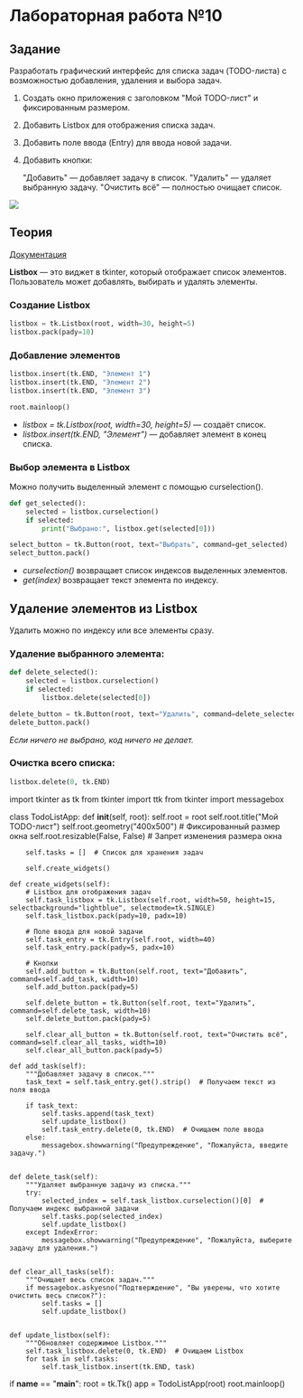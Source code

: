 # Лабораторная работа №10

## Задание

Разработать графический интерфейс для списка задач (TODO-листа) с возможностью добавления, удаления и выбора задач.

1. Создать окно приложения с заголовком "Мой TODO-лист" и фиксированным размером.

2. Добавить Listbox для отображения списка задач.

3. Добавить поле ввода (Entry) для ввода новой задачи.

4. Добавить кнопки:

    "Добавить" — добавляет задачу в список.
    "Удалить" — удаляет выбранную задачу.
    "Очистить всё" — полностью очищает список.

<img src="./.repo/todo.png" />

## Теория

[Документация](https://metanit.com/python/tkinter/2.12.php)

**Listbox** — это виджет в tkinter, который отображает список элементов. Пользователь может добавлять, выбирать и удалять элементы.

### Создание Listbox

```python
listbox = tk.Listbox(root, width=30, height=5)
listbox.pack(pady=10)
```

### Добавление элементов

```python
listbox.insert(tk.END, "Элемент 1")
listbox.insert(tk.END, "Элемент 2")
listbox.insert(tk.END, "Элемент 3")

root.mainloop()
```

- _listbox = tk.Listbox(root, width=30, height=5)_ — создаёт список.
- _listbox.insert(tk.END, "Элемент")_ — добавляет элемент в конец списка.

### Выбор элемента в Listbox

Можно получить выделенный элемент с помощью curselection().

```python
def get_selected():
    selected = listbox.curselection()
    if selected:
        print("Выбрано:", listbox.get(selected[0]))

select_button = tk.Button(root, text="Выбрать", command=get_selected)
select_button.pack()
```

- _curselection()_ возвращает список индексов выделенных элементов.
- _get(index)_ возвращает текст элемента по индексу.

## Удаление элементов из Listbox

Удалить можно по индексу или все элементы сразу.

### Удаление выбранного элемента:

```python
def delete_selected():
    selected = listbox.curselection()
    if selected:
        listbox.delete(selected[0])

delete_button = tk.Button(root, text="Удалить", command=delete_selected)
delete_button.pack()
```

_Если ничего не выбрано, код ничего не делает._

### Очистка всего списка:

```python
listbox.delete(0, tk.END)
```
import tkinter as tk
from tkinter import ttk
from tkinter import messagebox


class TodoListApp:
    def __init__(self, root):
        self.root = root
        self.root.title("Мой TODO-лист")
        self.root.geometry("400x500")  # Фиксированный размер окна
        self.root.resizable(False, False)  # Запрет изменения размера окна

        self.tasks = []  # Список для хранения задач

        self.create_widgets()

    def create_widgets(self):
        # Listbox для отображения задач
        self.task_listbox = tk.Listbox(self.root, width=50, height=15, selectbackground="lightblue", selectmode=tk.SINGLE)
        self.task_listbox.pack(pady=10, padx=10)

        # Поле ввода для новой задачи
        self.task_entry = tk.Entry(self.root, width=40)
        self.task_entry.pack(pady=5, padx=10)

        # Кнопки
        self.add_button = tk.Button(self.root, text="Добавить", command=self.add_task, width=10)
        self.add_button.pack(pady=5)

        self.delete_button = tk.Button(self.root, text="Удалить", command=self.delete_task, width=10)
        self.delete_button.pack(pady=5)

        self.clear_all_button = tk.Button(self.root, text="Очистить всё", command=self.clear_all_tasks, width=10)
        self.clear_all_button.pack(pady=5)

    def add_task(self):
        """Добавляет задачу в список."""
        task_text = self.task_entry.get().strip()  # Получаем текст из поля ввода

        if task_text:
            self.tasks.append(task_text)
            self.update_listbox()
            self.task_entry.delete(0, tk.END)  # Очищаем поле ввода
        else:
            messagebox.showwarning("Предупреждение", "Пожалуйста, введите задачу.")


    def delete_task(self):
        """Удаляет выбранную задачу из списка."""
        try:
            selected_index = self.task_listbox.curselection()[0]  # Получаем индекс выбранной задачи
            self.tasks.pop(selected_index)
            self.update_listbox()
        except IndexError:
            messagebox.showwarning("Предупреждение", "Пожалуйста, выберите задачу для удаления.")


    def clear_all_tasks(self):
        """Очищает весь список задач."""
        if messagebox.askyesno("Подтверждение", "Вы уверены, что хотите очистить весь список?"):
            self.tasks = []
            self.update_listbox()


    def update_listbox(self):
        """Обновляет содержимое Listbox."""
        self.task_listbox.delete(0, tk.END)  # Очищаем Listbox
        for task in self.tasks:
            self.task_listbox.insert(tk.END, task)


if __name__ == "__main__":
    root = tk.Tk()
    app = TodoListApp(root)
    root.mainloop()
